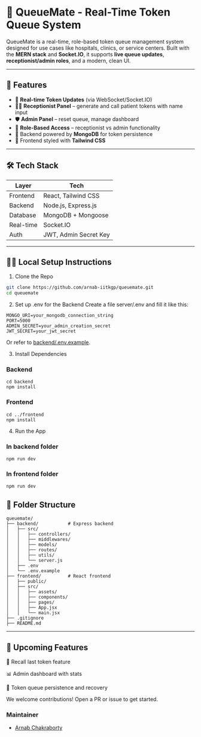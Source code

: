 # 🏥 QueueMate - Real-Time Token Queue System

QueueMate is a real-time, role-based token queue management system designed for use cases like hospitals, clinics, or service centers. Built with the **MERN stack** and **Socket.IO**, it supports **live queue updates**, **receptionist/admin roles**, and a modern, clean UI.

---

## 🚀 Features

- 🔁 **Real-time Token Updates** (via WebSocket/Socket.IO)
- 🧑‍⚕️ **Receptionist Panel** – generate and call patient tokens with name input
- 🛡 **Admin Panel** – reset queue, manage dashboard 
- 👥 **Role-Based Access** – receptionist vs admin functionality
- 💾 Backend powered by **MongoDB** for token persistence 
- 🎨 Frontend styled with **Tailwind CSS**

---

## 🛠️ Tech Stack

| Layer         | Tech             |
|---------------|------------------|
| Frontend      | React, Tailwind CSS |
| Backend       | Node.js, Express.js |
| Database      | MongoDB + Mongoose |
| Real-time     | Socket.IO         |
| Auth          | JWT, Admin Secret Key |

---

## 🧑‍💻 Local Setup Instructions

1. Clone the Repo

```bash
git clone https://github.com/arnab-iitkgp/queuemate.git
cd queuemate
```

2. Set up .env for the Backend
Create a file server/.env and fill it like this:

```
MONGO_URI=your_mongodb_connection_string
PORT=5000
ADMIN_SECRET=your_admin_creation_secret
JWT_SECRET=your_jwt_secret
```
Or refer to [backend/.env.example](backend/.env.example).


3. Install Dependencies

### Backend
```
cd backend
npm install
```
### Frontend

```
cd ../frontend
npm install
```
4. Run the App

### In backend folder

```npm run dev```

### In frontend folder

```npm run dev```

## 📂 Folder Structure
```
queuemate/
├── backend/           # Express backend
│   ├── src/
│   │   ├── controllers/
│   │   ├── middlewares/
│   │   ├── models/
│   │   ├── routes/
│   │   ├── utils/
│   │   └── server.js
│   ├── .env
│   └── .env.example
├── frontend/          # React frontend
│   ├── public/
│   ├── src/
│   │   ├── assets/
│   │   ├── components/
│   │   ├── pages/
│   │   ├── App.jsx
│   │   └── main.jsx
├── .gitignore
├── README.md
```
---
## 📌 Upcoming Features

🔁 Recall last token feature

📊 Admin dashboard with stats

💾 Token queue persistence and recovery

We welcome contributions! Open a PR or issue to get started.

### Maintainer

- [Arnab Chakraborty](https://github.com/arnab-iitkgp)
